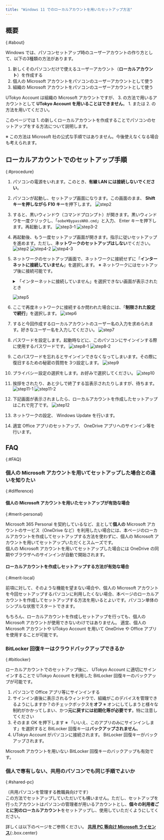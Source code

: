 ```yaml
---
title: "Windows 11 でのローカルアカウントを用いたセットアップ方法"
---
```


## 概要
{:#about}

Windows では、パソコンセットアップ時のユーザーアカウントの作り方として、以下の3種類の方法があります。

1. 新しくそのパソコンだけで使えるユーザーアカウント（**ローカルアカウント**）を作成する
1. 個人の Microsoft アカウントをパソコンのユーザーアカウントとして使う
1. 組織の Microsoft アカウントをパソコンのユーザーアカウントとして使う

UTokyo Account は組織の Microsoft アカウントですが、 3. の方法で用いるアカウントとして **UTokyo Account を用いることはできません**。 1. または 2. の方法を用いてください。

このページでは 1. の新しくローカルアカウントを作成することでパソコンのセットアップをする方法について説明します。

※ この方法は Microsoft 社の公式な手順ではありません。今後使えなくなる場合も考えられます。

## ローカルアカウントでのセットアップ手順
{:#procedure}

1. パソコンの電源をいれます。このとき、**有線 LAN には接続しないでください**。
1. パソコンが起動し、セットアップ画面になります。この画面のまま、 **Shift キーを押しながら F10 キー**を押下します。
   ![step2](step2.webp)
1. すると、黒いウィンドウ（コマンドプロンプト）が開きます。黒いウィンドウを一度クリックし、「`oobe¥BypassNRO.cmd`」と入力、 Enter キーを押下します。再起動します。
   ![step3-1](step3-1.webp)
   ![step3-2](step3-2.webp)
1. 再起動後、もう一度セットアップ画面が開きます。指示に従いセットアップを進めます。ただし、**ネットワークのセットアップはしない**でください。
   ![step2](step2.webp)
   ![step4-2](step4-2.webp)
   ![step4-3](step4-3.webp)
1. ネットワークのセットアップ画面で、ネットワークに接続せずに「**インターネットに接続していません**」を選択します。
   ※ ネットワークにはセットアップ後に接続可能です。
    <details>
      <summary>「インターネットに接続していません」を選択できない画面が表示されたとき</summary>

      **Shift キーを押しながら F10 キー**を押下し、手順 3. に戻ってください
    </details>

   ![step5](step5.webp)
1. ここで再度ネットワークに接続するか問われた場合には、「**制限された設定で続行**」を選択します。
   ![step6](step6.webp)
1. すると今回作成するローカルアカウントのユーザー名の入力を求められます。好きなユーザー名を入力してください。
   ![step7](step7.webp)
1. パスワードを設定します。起動時などに、このパソコンにサインインする際に使用するパスワードです。
   ![step8-1](step8-1.webp)
   ![step8-2](step8-2.webp)
1. このパスワードを忘れるとサインインできなくなってしまいます。その際に復旧するための秘密の質問を 3つ設定します。
   ![step9](step9.webp)
1. プライバシー設定の選択をします。お好みで選択してください。
   ![step10](step10.webp)
1. 挨拶をされたり、あと少しで終了する旨表示されたりしますが、待ちます。
   ![step11-1](step11-1.webp)
   ![step11-2](step11-2.webp)
1. 下記画面が表示されましたら、ローカルアカウントを作成したセットアップはこれで完了です。
   ![step12](step12.webp)
1. ネットワークの設定、 Windows Update を行います。
1. 適宜 Office アプリのセットアップ、 OneDrive アプリへのサインイン等を行います。

## FAQ
{:#FAQ}

### 個人の Microsoft アカウントを用いてセットアップした場合との違いを知りたい
{:#difference}

#### 個人の Microsoft アカウントを用いたセットアップが有効な場合
{:#merit-personal}

Microsoft 365 Personal を契約しているなど、主として**個人の** Microsoft アカウントのサービス（OneDrive など）を利用したい場合には、本ページのローカルアカウントを作成してセットアップする方法を使わずに、個人の Microsoft アカウントを用いてセットアップいただくとスムーズです。<br>
個人の Microsoft アカウントを用いてセットアップした場合には OneDrive の同期やブラウザへのサインインが自動で開始されます。

#### ローカルアカウントを作成しセットアップする方法が有効な場合
{:#merit-local}

前項に対して、そのような機能を望まない場合や、個人の Microsoft アカウントを今回セットアップするパソコンに利用したくない場合、本ページのローカルアカウントを作成してセットアップする方法を用いるとよいです。パソコン単体のシンプルな状態でスタートできます。

もちろん、ローカルアカウントを作成しセットアップを行っても、個人の Microsoft アカウントが使用できないわけではありません。
適宜、個人の Microsoft アカウントや UTokyo Account を用いて OneDrive や Office アプリを使用することが可能です。

### BitLocker 回復キーはクラウドバックアップできるか
{:#bitlocker}

ローカルアカウントでのセットアップ後に、 UTokyo Account に適切にサインインすることで UTokyo Account を利用した BitLocker 回復キーのバックアップが可能です。

1. パソコンで Office アプリ等にサインインする
1. サインイン直後に表示されるウィンドウで、組織がこのデバイスを管理できるようにしますか？のチェックボックスを**オフ**
   ※ オンにしてしまうと様々な制約がかかってしまい、かつ**元に戻すには初期化等が必要です**。特に注意してください
1. そのまま OK を押下します
   ※ 「いいえ、このアプリのみにサインインします」を選択すると BitLocker 回復キーは**バックアップされません**。
1. UTokyo Account がパソコンに接続されます。 BitLocker 回復キーがバックアップされます。

Microsoft アカウントを用いない BitLocker 回復キーのバックアップも有効です。

### 個人で専有しない、共用のパソコンでも同じ手順でよいか
{:#shared-pc}

（共用パソコンを管理する教職員向けです）<br>
この方法でセットアップしていただいても構いません。ただし、セットアップを行ったアカウントはパソコンの管理者が用いるアカウントとし、**個々の利用者ごとに別のローカルアカウント**をセットアップし、使用していただくようにしてください。

詳しくは以下のページをご参照ください。
**[共用 PC 等向け Microsoft ライセンス](https://univtokyo.sharepoint.com/sites/utokyoaccount/SitePages/Microsoft-license-for-shared-PC.aspx)**{:.box.center}
